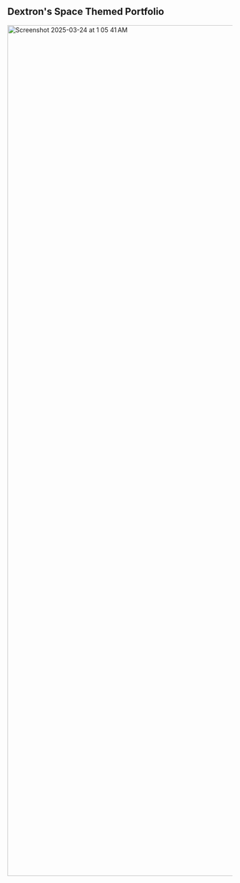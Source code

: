 ## Dextron's Space Themed Portfolio

<img width="1907" alt="Screenshot 2025-03-24 at 1 05 41 AM" src="https://github.com/user-attachments/assets/a85aec32-5999-49bb-9495-16776ecd7dc3" />
